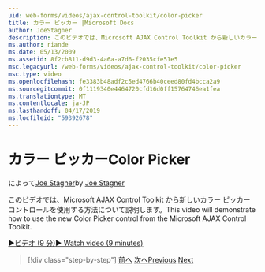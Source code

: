 ```yaml
---
uid: web-forms/videos/ajax-control-toolkit/color-picker
title: カラー ピッカー |Microsoft Docs
author: JoeStagner
description: このビデオでは、Microsoft AJAX Control Toolkit から新しいカラー ピッカー コントロールを使用する方法について説明します。
ms.author: riande
ms.date: 05/13/2009
ms.assetid: 8f2cb811-d9d3-4a6a-a7d6-f2035cfe51e5
msc.legacyurl: /web-forms/videos/ajax-control-toolkit/color-picker
msc.type: video
ms.openlocfilehash: fe3383b48adf2c5ed4766b40ceed80fd4bcca2a9
ms.sourcegitcommit: 0f1119340e4464720cfd16d0ff15764746ea1fea
ms.translationtype: MT
ms.contentlocale: ja-JP
ms.lasthandoff: 04/17/2019
ms.locfileid: "59392678"
---
```

# <a name="color-picker"></a><span data-ttu-id="f7a02-103">カラー ピッカー</span><span class="sxs-lookup"><span data-stu-id="f7a02-103">Color Picker</span></span>

<span data-ttu-id="f7a02-104">によって[Joe Stagner](https://github.com/JoeStagner)</span><span class="sxs-lookup"><span data-stu-id="f7a02-104">by [Joe Stagner](https://github.com/JoeStagner)</span></span>

<span data-ttu-id="f7a02-105">このビデオでは、Microsoft AJAX Control Toolkit から新しいカラー ピッカー コントロールを使用する方法について説明します。</span><span class="sxs-lookup"><span data-stu-id="f7a02-105">This video will demonstrate how to use the new Color Picker control from the Microsoft AJAX Control Toolkit.</span></span>

[<span data-ttu-id="f7a02-106">&#9654;ビデオ (9 分)</span><span class="sxs-lookup"><span data-stu-id="f7a02-106">&#9654; Watch video (9 minutes)</span></span>](https://channel9.msdn.com/Blogs/ASP-NET-Site-Videos/color-picker)

> [!div class="step-by-step"]
> <span data-ttu-id="f7a02-107">[前へ](control-extenders.md)
> [次へ](combo-box.md)</span><span class="sxs-lookup"><span data-stu-id="f7a02-107">[Previous](control-extenders.md)
[Next](combo-box.md)</span></span>
